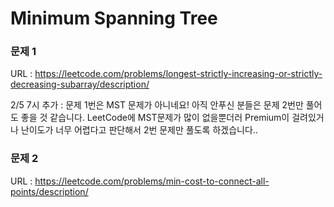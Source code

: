 # Minimum Spanning Tree

### 문제 1
URL : https://leetcode.com/problems/longest-strictly-increasing-or-strictly-decreasing-subarray/description/

2/5 7시 추가 : 문제 1번은 MST 문제가 아니네요! 아직 안푸신 분들은 문제 2번만 풀어도 좋을 것 같습니다. 
LeetCode에 MST문제가 많이 없을뿐더러 Premium이 걸려있거나 난이도가 너무 어렵다고 판단해서 2번 문제만 풀도록 하겠습니다..

### 문제 2
URL : https://leetcode.com/problems/min-cost-to-connect-all-points/description/
